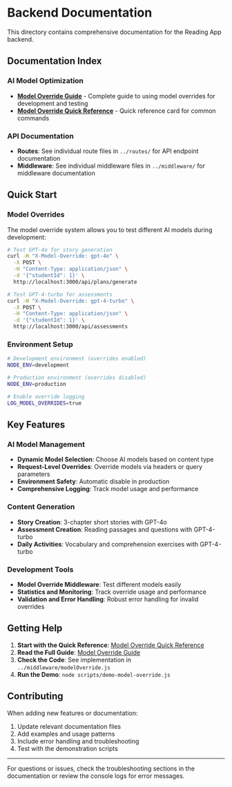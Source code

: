 # Backend Documentation

This directory contains comprehensive documentation for the Reading App backend.

## Documentation Index

### AI Model Optimization

- **[Model Override Guide](./model-override-guide.md)** - Complete guide to using model overrides for development and testing
- **[Model Override Quick Reference](./model-override-quick-reference.md)** - Quick reference card for common commands

### API Documentation

- **Routes**: See individual route files in `../routes/` for API endpoint documentation
- **Middleware**: See individual middleware files in `../middleware/` for middleware documentation

## Quick Start

### Model Overrides

The model override system allows you to test different AI models during development:

```bash
# Test GPT-4o for story generation
curl -H "X-Model-Override: gpt-4o" \
  -X POST \
  -H "Content-Type: application/json" \
  -d '{"studentId": 1}' \
  http://localhost:3000/api/plans/generate

# Test GPT-4-turbo for assessments
curl -H "X-Model-Override: gpt-4-turbo" \
  -X POST \
  -H "Content-Type: application/json" \
  -d '{"studentId": 1}' \
  http://localhost:3000/api/assessments
```

### Environment Setup

```bash
# Development environment (overrides enabled)
NODE_ENV=development

# Production environment (overrides disabled)
NODE_ENV=production

# Enable override logging
LOG_MODEL_OVERRIDES=true
```

## Key Features

### AI Model Management

- **Dynamic Model Selection**: Choose AI models based on content type
- **Request-Level Overrides**: Override models via headers or query parameters
- **Environment Safety**: Automatic disable in production
- **Comprehensive Logging**: Track model usage and performance

### Content Generation

- **Story Creation**: 3-chapter short stories with GPT-4o
- **Assessment Creation**: Reading passages and questions with GPT-4-turbo
- **Daily Activities**: Vocabulary and comprehension exercises with GPT-4-turbo

### Development Tools

- **Model Override Middleware**: Test different models easily
- **Statistics and Monitoring**: Track override usage and performance
- **Validation and Error Handling**: Robust error handling for invalid overrides

## Getting Help

1. **Start with the Quick Reference**: [Model Override Quick Reference](./model-override-quick-reference.md)
2. **Read the Full Guide**: [Model Override Guide](./model-override-guide.md)
3. **Check the Code**: See implementation in `../middleware/modelOverride.js`
4. **Run the Demo**: `node scripts/demo-model-override.js`

## Contributing

When adding new features or documentation:

1. Update relevant documentation files
2. Add examples and usage patterns
3. Include error handling and troubleshooting
4. Test with the demonstration scripts

---

For questions or issues, check the troubleshooting sections in the documentation or review the console logs for error messages. 